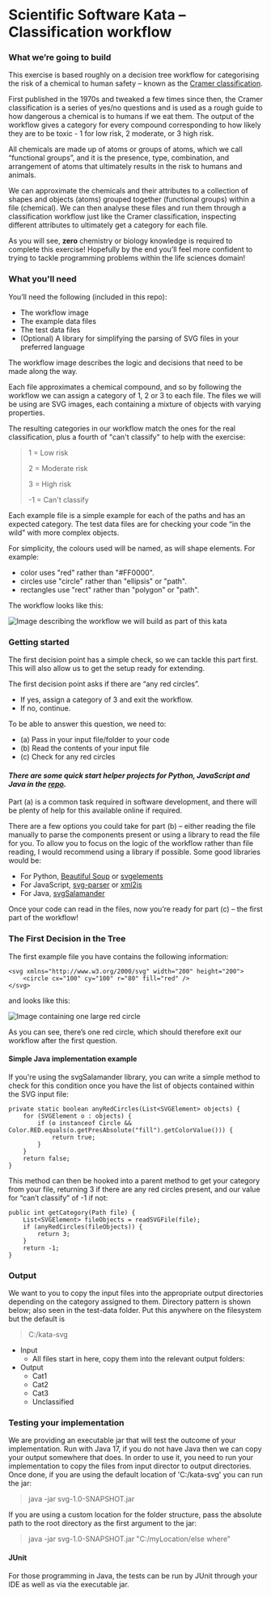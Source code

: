 # Scientific Software Kata – Classification workflow
### What we’re going to build
This exercise is based roughly on a decision tree workflow for categorising the risk of a chemical to human safety – known as the [Cramer classification](https://doi.org/10.1016/S0015-6264(76)80522-6).

First published in the 1970s and tweaked a few times since then, the Cramer classification is a series of yes/no questions and is used as a rough guide to how dangerous a chemical is to humans if we eat them. The output of the workflow gives a category for every compound corresponding to how likely they are to be toxic - 1 for low risk, 2 moderate, or 3 high risk.

All chemicals are made up of atoms or groups of atoms, which we call “functional groups”, and it is the presence, type, combination, and arrangement of atoms that ultimately results in the risk to humans and animals.

We can approximate the chemicals and their attributes to a collection of shapes and objects (atoms) grouped together (functional groups) within a file (chemical). We can then analyse these files and run them through a classification workflow just like the Cramer classification, inspecting different attributes to ultimately get a category for each file.

As you will see, **zero** chemistry or biology knowledge is required to complete this exercise! Hopefully by the end you’ll feel more confident to trying to tackle programming problems within the life sciences domain!

### What you'll need
You’ll need the following (included in this repo):
*	The workflow image
*	The example data files
*	The test data files
*	(Optional) A library for simplifying the parsing of SVG files in your preferred language

The workflow image describes the logic and decisions that need to be made along the way.

Each file approximates a chemical compound, and so by following the workflow we can assign a category of 1, 2 or 3 to each file. The files we will be using are SVG images, each containing a mixture of objects with varying properties.

The resulting categories in our workflow match the ones for the real classification, plus a fourth of "can't classify" to help with the exercise:

> 1 = Low risk
> 
> 2 = Moderate risk
> 
> 3 = High risk
> 
> -1 = Can't classify

Each example file is a simple example for each of the paths and has an expected category. The test data files are for checking your code “in the wild” with more complex objects.

For simplicity, the colours used will be named, as will shape elements. For example:
* color uses "red" rather than "#FF0000".
* circles use "circle" rather than "ellipsis" or "path".
* rectangles use "rect" rather than "polygon" or "path".

The workflow looks like this:

![Image describing the workflow we will build as part of this kata](workflow.jpg)

### Getting started
The first decision point has a simple check, so we can tackle this part first. This will also allow us to get the setup ready for extending.

The first decision point asks if there are “any red circles”.
*	If yes, assign a category of 3 and exit the workflow.
*	If no, continue.

To be able to answer this question, we need to:
- (a)	Pass in your input file/folder to your code
- (b)	Read the contents of your input file
- (c)	Check for any red circles

#### _There are some quick start helper projects for Python, JavaScript and Java in the [repo](https://github.com/jmaes12345/lhasa-kata/tree/main/quick-start)._

Part (a) is a common task required in software development, and there will be plenty of help for this available online if required.

There are a few options you could take for part (b) – either reading the file manually to parse the components present or using a library to read the file for you. To allow you to focus on the logic of the workflow rather than file reading, I would recommend using a library if possible. Some good libraries would be:
*	For Python, [Beautiful Soup](https://pypi.org/project/beautifulsoup4/) or [svgelements](https://pypi.org/project/svgelements/)
*	For JavaScript, [svg-parser](https://www.npmjs.com/package/svg-parser) or [xml2js](https://www.npmjs.com/package/xml2js)
*	For Java, [svgSalamander](https://central.sonatype.com/artifact/guru.nidi.com.kitfox/svgSalamander)

Once your code can read in the files, now you’re ready for part (c) – the first part of the workflow!

### The First Decision in the Tree
The first example file you have contains the following information:

```
<svg xmlns="http://www.w3.org/2000/svg" width="200" height="200">
	<circle cx="100" cy="100" r="80" fill="red" />
</svg>
```
and looks like this:

![Image containing one large red circle](test-data/red_circle-III.svg)

As you can see, there’s one red circle, which should therefore exit our workflow after the first question.

#### Simple Java implementation example
If you're using the svgSalamander library, you can write a simple method to check for this condition once you have the list of objects contained within the SVG input file:

```
private static boolean anyRedCircles(List<SVGElement> objects) {
	for (SVGElement o : objects) {
		if (o instanceof Circle && Color.RED.equals(o.getPresAbsolute("fill").getColorValue())) {
			return true;
		}
	}
	return false;
}
```

This method can then be hooked into a parent method to get your category from your file, returning 3 if there are any red circles present, and our value for “can’t classify” of -1 if not:
```
public int getCategory(Path file) {
	List<SVGElement> fileObjects = readSVGFile(file);
	if (anyRedCircles(fileObjects)) {
		return 3;
	}
	return -1;
}
```

### Output
We want to you to copy the input files into the appropriate output directories depending on the category assigned to them.
Directory pattern is shown below; also seen in the test-data folder. Put this anywhere on the filesystem but the default is
> C:/kata-svg
* Input
	* All files start in here, copy them into the relevant output folders:
* Output
	* Cat1
	* Cat2
	* Cat3
	* Unclassified

### Testing your implementation
We are providing an executable jar that will test the outcome of your implementation.
Run with Java 17, if you do not have Java then we can copy your output somewhere that does.
In order to use it, you need to run your implementation to copy the files from input director to output directories.
Once done, if you are using the default location of 'C:/kata-svg' you can run the jar:
> java -jar svg-1.0-SNAPSHOT.jar
> 
If you are using a custom location for the folder structure, pass the absolute path to the root directory as the first argument to the jar:
> java -jar svg-1.0-SNAPSHOT.jar "C:/myLocation/else where"
> 
#### JUnit
For those programming in Java, the tests can be run by JUnit through your IDE as well as via the executable jar. 
